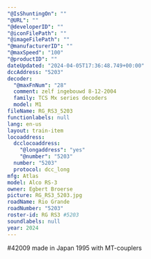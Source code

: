 ```yaml
---
"@IsShuntingOn": ""
"@URL": ""
"@developerID": ""
"@iconFilePath": ""
"@imageFilePath": ""
"@manufacturerID": ""
"@maxSpeed": "100"
"@productID": ""
dateUpdated: "2024-04-05T17:36:48.749+00:00"
dccAddress: "5203"
decoder:
  "@maxFnNum": "28"
  comment: zelf ingebouwd 8-12-2004
  family: TCS Mx series decoders
  model: M1
fileName: RG_RS3_5203
functionlabels: null
lang: en-us
layout: train-item
locoaddress:
  dcclocoaddress:
    "@longaddress": "yes"
    "@number": "5203"
  number: "5203"
  protocol: dcc_long
mfg: Atlas
model: Alco RS-3
owner: Egbert Broerse
picture: RG_RS3_5203.jpg
roadName: Rio Grande
roadNumber: "5203"
roster-id: RG RS3 #5203
soundlabels: null
year: 2024
---
```


#42009 made in Japan 1995 with MT-couplers
